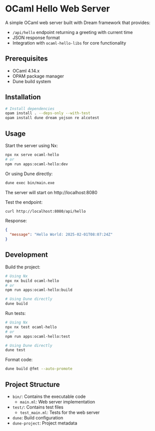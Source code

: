# OCaml Hello Web Server

A simple OCaml web server built with Dream framework that provides:

- `/api/hello` endpoint returning a greeting with current time
- JSON response format
- Integration with `ocaml-hello-libs` for core functionality

## Prerequisites

- OCaml 4.14.x
- OPAM package manager
- Dune build system

## Installation

```bash
# Install dependencies
opam install . --deps-only --with-test
opam install dune dream yojson re alcotest
```

## Usage

Start the server using Nx:

```bash
npx nx serve ocaml-hello
# or
npm run apps:ocaml-hello:dev
```

Or using Dune directly:

```bash
dune exec bin/main.exe
```

The server will start on http://localhost:8080

Test the endpoint:

```bash
curl http://localhost:8080/api/hello
```

Response:

```json
{
  "message": "Hello World: 2025-02-01T08:07:24Z"
}
```

## Development

Build the project:

```bash
# Using Nx
npx nx build ocaml-hello
# or
npm run apps:ocaml-hello:build

# Using Dune directly
dune build
```

Run tests:

```bash
# Using Nx
npx nx test ocaml-hello
# or
npm run apps:ocaml-hello:test

# Using Dune directly
dune test
```

Format code:

```bash
dune build @fmt --auto-promote
```

## Project Structure

- `bin/`: Contains the executable code
  - `main.ml`: Web server implementation
- `test/`: Contains test files
  - `test_main.ml`: Tests for the web server
- `dune`: Build configuration
- `dune-project`: Project metadata
